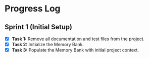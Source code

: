 # Progress Log

## Sprint 1 (Initial Setup)

- [x] **Task 1:** Remove all documentation and test files from the project.
- [x] **Task 2:** Initialize the Memory Bank.
- [x] **Task 3:** Populate the Memory Bank with initial project context.
